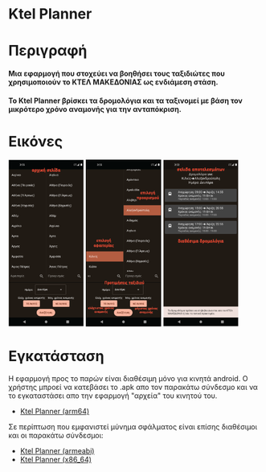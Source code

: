 # Ktel Planner
# Περιγραφή 
#### Μια εφαρμογή που στοχεύει να βοηθήσει τους ταξιδιώτες που χρησιμοποιούν το ΚΤΕΛ ΜΑΚΕΔΟΝΙΑΣ ως ενδιάμεση στάση.
#### Το Ktel Planner βρίσκει τα δρομολόγια και τα ταξινομεί με βάση τον μικρότερο χρόνο αναμονής για την ανταπόκριση.  

# Εικόνες
<p aling="left">
<img src="https://github.com/Kgewrg/ktel-planner/blob/main/Description_images/image1.png" alt="εικόνα 1" width="150"/>
<img src="https://github.com/Kgewrg/ktel-planner/blob/main/Description_images/image2.png" alt="εικόνα 2" width="150"/>
<img src="https://github.com/Kgewrg/ktel-planner/blob/main/Description_images/image3.png" alt="εικόνα 3" width="150"/>
</p> 

# Εγκατάσταση
Η εφαρμογή προς το παρών είναι διαθέσιμη μόνο για κινητά android.
Ο χρήστης μπροεί να κατεβάσει το .apk απο τον παρακάτω σύνδεσμο και να το εγκαταστάσει απο την εφαρμογή "αρχεία" του κινητού του.
- [Ktel Planner (arm64)](https://github.com/Kgewrg/ktel-planner/releases/download/v1.0.0/ktel_planner-arm64.apk)

Σε περίπτωση που εμφανιστεί μύνημα σφάλματος είναι επίσης διαθέσιμοι και οι παρακάτω σύνδεσμοι:  
- [Ktel Planner (armeabi)](https://github.com/Kgewrg/ktel-planner/releases/download/v1.0.0/ktel_planner-armeabi.apk)
- [Ktel Planner (x86_64)](https://github.com/Kgewrg/ktel-planner/releases/download/v1.0.0/ktel_planner-x86_64.apk)
